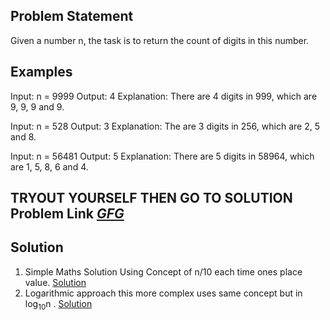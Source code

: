 ## Problem Statement 
Given a number n, the task is to return the count of digits in this number.

## Examples
Input: n = 9999
Output: 4
Explanation: There are 4 digits in 999, which are 9, 9, 9 and 9.

Input: n = 528
Output: 3
Explanation: The are 3 digits in 256, which are 2, 5 and 8.

Input: n = 56481
Output: 5
Explanation: There are 5 digits in 58964, which are 1, 5, 8, 6 and 4.


## TRYOUT YOURSELF THEN GO TO SOLUTION Problem Link <i>[GFG](https://www.geeksforgeeks.org/problems/count-digits-1606889545/1)</i>

## Solution
1. Simple Maths Solution Using Concept of n/10 each time ones place value. [Solution](./simple_approach.cpp)
2. Logarithmic approach this more complex uses same concept but in log<sub>10</sub>n . [Solution](./log_solution.cpp)
